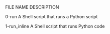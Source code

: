 FILE NAME              DESCRIPTION

0-run                  A Shell script that runs a Python script

1-run_inline           A Shell script that runs Python code

